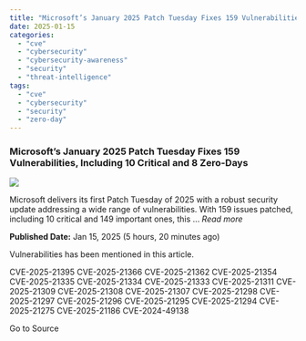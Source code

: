 ```yaml
---
title: "Microsoft’s January 2025 Patch Tuesday Fixes 159 Vulnerabilities, Including 10 Critical and 8 Zero-Days"
date: 2025-01-15
categories: 
  - "cve"
  - "cybersecurity"
  - "cybersecurity-awareness"
  - "security"
  - "threat-intelligence"
tags: 
  - "cve"
  - "cybersecurity"
  - "security"
  - "zero-day"
---
```


### Microsoft’s January 2025 Patch Tuesday Fixes 159 Vulnerabilities, Including 10 Critical and 8 Zero-Days

![](https://upload.cvefeed.io/news/24186/thumbnail.jpg)

Microsoft delivers its first Patch Tuesday of 2025 with a robust security update addressing a wide range of vulnerabilities. With 159 issues patched, including 10 critical and 149 important ones, this ... _Read more_

**Published Date:** Jan 15, 2025 (5 hours, 20 minutes ago)

Vulnerabilities has been mentioned in this article.

CVE-2025-21395 CVE-2025-21366 CVE-2025-21362 CVE-2025-21354 CVE-2025-21335 CVE-2025-21334 CVE-2025-21333 CVE-2025-21311 CVE-2025-21309 CVE-2025-21308 CVE-2025-21307 CVE-2025-21298 CVE-2025-21297 CVE-2025-21296 CVE-2025-21295 CVE-2025-21294 CVE-2025-21275 CVE-2025-21186 CVE-2024-49138

Go to Source
